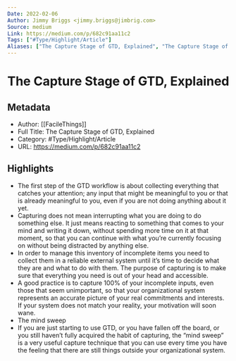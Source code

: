 ```yaml
---
Date: 2022-02-06
Author: Jimmy Briggs <jimmy.briggs@jimbrig.com>
Source: medium
Link: https://medium.com/p/682c91aa11c2
Tags: ["#Type/Highlight/Article"]
Aliases: ["The Capture Stage of GTD, Explained", "The Capture Stage of GTD, Explained"]
---
```

# The Capture Stage of GTD, Explained

## Metadata
- Author: [[FacileThings]]
- Full Title: The Capture Stage of GTD, Explained
- Category: #Type/Highlight/Article
- URL: https://medium.com/p/682c91aa11c2

## Highlights
- The first step of the GTD workflow is about collecting everything that catches your attention; any input that might be meaningful to you or that is already meaningful to you, even if you are not doing anything about it yet.
- Capturing does not mean interrupting what you are doing to do something else. It just means reacting to something that comes to your mind and writing it down, without spending more time on it at that moment, so that you can continue with what you’re currently focusing on without being distracted by anything else.
- In order to manage this inventory of incomplete items you need to collect them in a reliable external system until it’s time to decide what they are and what to do with them. The purpose of capturing is to make sure that everything you need is out of your head and accessible.
- A good practice is to capture 100% of your incomplete inputs, even those that seem unimportant, so that your organizational system represents an accurate picture of your real commitments and interests. If your system does not match your reality, your motivation will soon wane.
- The mind sweep
- If you are just starting to use GTD, or you have fallen off the board, or you still haven’t fully acquired the habit of capturing, the “mind sweep” is a very useful capture technique that you can use every time you have the feeling that there are still things outside your organizational system.
